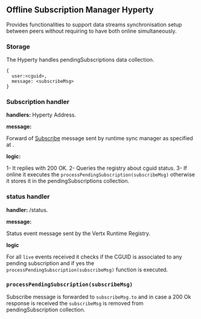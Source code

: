 ## Offline Subscription Manager Hyperty

Provides functionalities to support data streams synchronisation setup between peers without requiring to have both online simultaneously.


### Storage

The Hyperty handles pendingSubscriptions data collection.

```
{
  user:<cguid>,
  message: <subscribeMsg>
}
```

### Subscription handler

**handlers:** Hyperty Address.

**message:**

Forward of [Subscribe](https://rethink-project.github.io/specs/messages/data-sync-messages/#observer-subscription-request-sent-to-data-object-subscription-handler) message sent by runtime sync manager as specified at .

**logic:**

1- It replies with 200 OK.
2- Queries the registry about cguid status.
3- If online it executes the `processPendingSubscription(subscribeMsg)` otherwise it stores it in the pendingSubscriptions collection.

### status handler

**handler:** <runtime>/status.

**message:**

Status event message sent by the Vertx Runtime Registry.

**logic**

For all `live` events received it checks if the CGUID is associated to any pending subscription and if yes the `processPendingSubscription(subscribeMsg)` function is executed.

### `processPendingSubscription(subscribeMsg)` 

Subscribe message is forwarded to `subscribeMsg.to` and in case a 200 Ok response is received the `subscribeMsg` is removed from pendingSubscription collection.

